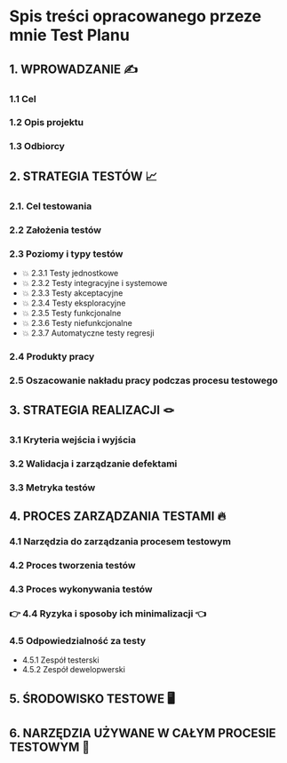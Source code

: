 # Spis treści opracowanego przeze mnie Test Planu

## 1. WPROWADZANIE ✍️
### 1.1 Cel
### 1.2 Opis projektu
### 1.3 Odbiorcy

## 2. STRATEGIA TESTÓW 📈
### 2.1. Cel testowania
### 2.2 Założenia testów
### 2.3 Poziomy i typy testów
* 💥 2.3.1 Testy jednostkowe
* 💥 2.3.2 Testy integracyjne i systemowe
* 💥 2.3.3 Testy akceptacyjne
* 💥 2.3.4 Testy eksploracyjne
* 💥 2.3.5 Testy funkcjonalne
* 💥 2.3.6 Testy niefunkcjonalne
* 💥 2.3.7 Automatyczne testy regresji
### 2.4 Produkty pracy
### 2.5 Oszacowanie nakładu pracy podczas procesu testowego

## 3. STRATEGIA REALIZACJI 🪢
### 3.1 Kryteria wejścia i wyjścia
### 3.2 Walidacja i zarządzanie defektami
### 3.3 Metryka testów

## 4. PROCES ZARZĄDZANIA TESTAMI 🔥
### 4.1 Narzędzia do zarządzania procesem testowym
### 4.2 Proces tworzenia testów
### 4.3 Proces wykonywania testów
### 👉 4.4 Ryzyka i sposoby ich minimalizacji 👈
### 4.5 Odpowiedzialność za testy
* 4.5.1 Zespół testerski
* 4.5.2 Zespół dewelopwerski
 
## 5. ŚRODOWISKO TESTOWE 🖥️

## 6. NARZĘDZIA UŻYWANE W CAŁYM PROCESIE TESTOWYM 🧰
